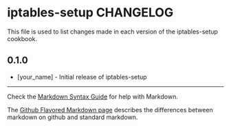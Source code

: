 iptables-setup CHANGELOG
========================

This file is used to list changes made in each version of the iptables-setup cookbook.

0.1.0
-----
- [your_name] - Initial release of iptables-setup

- - -
Check the [Markdown Syntax Guide](http://daringfireball.net/projects/markdown/syntax) for help with Markdown.

The [Github Flavored Markdown page](http://github.github.com/github-flavored-markdown/) describes the differences between markdown on github and standard markdown.
